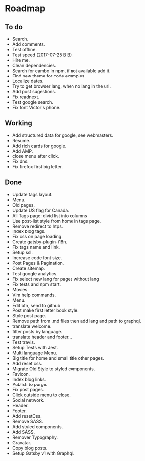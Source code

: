 # Roadmap

## To do
- Search.
- Add comments.
- Test offline.
- Test speed (2017-07-25 B B).
- Hire me.
- Clean dependencies.
- Search for cambo in npm, if not available add it.
- Find new theme for code examples.
- Localize dates.
- Try to get browser lang, when no lang in the url.
- Add post sugestions.
- Fix readnext.
- Test google search.
- Fix font Victor's phone.

## Working
- Add structured data for google, see webmasters.
- Resume.
- Add rich cards for google.
- Add AMP.
- close menu after click.
- Fix dns.
- Fix firefox first big letter.

## Done
- Update tags layout.
- Menu.
- Old pages.
- Update US flag for Canada.
- All Tags page: divid list into columns
- Use post-list style from home in tags page.
- Remove redirect to htps.
- Index blog tags.
- Fix css on page loading.
- Create gatsby-plugin-i18n.
- Fix tags name and link.
- Setup ssl.
- Increase code font size.
- Post Pages & Pagination.
- Create sitemap.
- Test google analytics.
- Fix select new lang for pages without lang
- Fix tests and npm start.
- Movies.
- Vim help commands.
- Menu.
- Edit btn, send to github
- Post make first letter book style.
- Style post page.
- Remove path from .md files then add lang and path to graphql.
- translate welcome.
- filter posts by language.
- translate header and footer...
- Test travis.
- Setup Tests with Jest.
- Multi language Menu.
- Big title for home and small title other pages.
- Add reset css.
- Migrate Old Style to styled components.
- Favicon.
- Index blog links.
- Publish to purge.
- Fix post pages.
- Click outside menu to close.
- Social network.
- Header.
- Footer.
- Add resetCss.
- Remove SASS.
- Add styled components.
- Add SASS.
- Remover Typography.
- Gravatar.
- Copy blog posts.
- Setup Gatsby v1 with Graphql.
